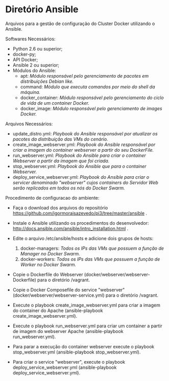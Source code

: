 # Diretório Ansible
Arquivos para a gestão de configuração do Cluster Docker utilizando o Ansible.

Softwares Necessários:
  - Python 2.6 ou superior;
  - docker-py;
  - API Docker;
  - Ansible 2 ou superior;
  - Módulos do Ansible:
    - apt: *Módulo responsável pelo gerenciamento de pacotes em distribuições Debian like.*
    - command: *Módulo que executa comandos por meio do shell da máquina.*
    - docker_container: *Módulo responsável pelo gerenciamento do ciclo de vida de um container Docker.*
    - docker_image: *Módulo responsável pelo gerenciamento de images Docker.*
 
Arquivos Necessários:
  - update_distro.yml: *Playbook do Ansible responsável por atualizar os pacotes da distribuição das VMs do cenário.*
  - create_image_webserver.yml: *Playbook do Ansible responsável por criar a imagem do container webserver a partir do seu DockerFile.*
  - run_webserver.yml: *Playbook do Ansible para criar o container Webserver a partir da imagem que foi criada.*
  - stop_webserver.yml: *Playbook do Ansible que para o container Webserver.*
  - deploy_service_webserver.yml: *Playbook do Ansible para criar o servicer denominado "webserver" cujos containers do Servidor Web serão replicados em todos os nós do Docker Swarm.*

Procedimento de configuracao do ambiente:
  - Faça o download dos arquivos do repositório https://github.com/igormoraisazevedo/pi3/tree/master/ansible .
  - Instale o Ansible utilizando os procedimentos do desenvolvedor: http://docs.ansible.com/ansible/intro_installation.html .
  - Edite o arquivo /etc/ansible/hosts e adicione dois grupos de hosts:
    1) docker-managers: *Todos os IPs das VMs que possuem a função de Manager no Docker Swarm.*
    2) docker-workers: *Todos os IPs das VMs que possuem a função de Worker no Docker Swarm.*

  - Copie o Dockerfile do Webserver (docker/webserver/webserver-Dockerfile) para o diretório /vagrant.
  - Copie o Docker Composefile do service "webserver" (docker/webserver/webserver-service.yml) para o diretório /vagrant.
  - Execute o playbook create_image_webserver.yml para criar a imagem do container do Apache (ansible-playbook create_image_webserver.yml).
  - Execute o playbook run_webserver.yml para criar um container a partir de imagem do webserver Apache (ansible-playbook run_webserver.yml).
  - Para parar a execução do container webserver execute o playbook stop_webserver.yml (ansible-playbook stop_webserver.yml).
  - Para criar o service "webserver", execute o playbook deploy_service_webserver.yml (ansible-playbook deploy_service_webserver.yml).
